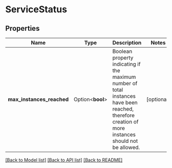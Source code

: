 # ServiceStatus

## Properties

Name | Type | Description | Notes
------------ | ------------- | ------------- | -------------
**max_instances_reached** | Option<**bool**> | Boolean property indicating if the maximum number of total instances have been reached, therefore creation of more instances should not be allowed. | [optional]

[[Back to Model list]](../README.md#documentation-for-models) [[Back to API list]](../README.md#documentation-for-api-endpoints) [[Back to README]](../README.md)


